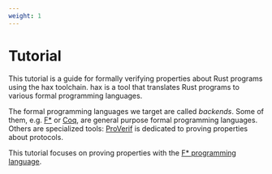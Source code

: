 ```yaml
---
weight: 1
---
```


# Tutorial

This tutorial is a guide for formally verifying properties about Rust
programs using the hax toolchain. hax is a tool that translates Rust
programs to various formal programming languages.

The formal programming languages we target are called *backends*. Some
of them, e.g. [F*](https://fstar-lang.org/) or
[Coq](https://coq.inria.fr/), are general purpose formal programming
languages. Others are specialized tools:
[ProVerif](https://bblanche.gitlabpages.inria.fr/proverif/) is
dedicated to proving properties about protocols.

This tutorial focuses on proving properties with the
[F* programming language](https://fstar-lang.org/).
